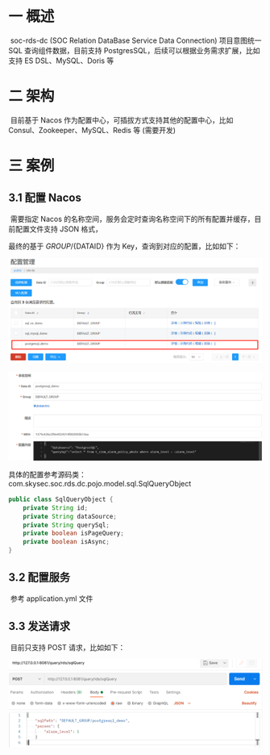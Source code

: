 # 一 概述

​	soc-rds-dc  (SOC Relation DataBase Service Data Connection) 项目意图统一 SQL 查询组件数据，目前支持 PostgresSQL，后续可以根据业务需求扩展，比如支持 ES DSL、MySQL、Doris 等

# 二 架构

​	目前基于 Nacos 作为配置中心，可插拔方式支持其他的配置中心，比如 Consul、Zookeeper、MySQL、Redis 等 (需要开发)

# 三 案例

## 3.1 配置 Nacos

​	需要指定 Nacos 的名称空间，服务会定时查询名称空间下的所有配置并缓存，目前配置文件支持 JSON 格式，

最终的基于 ${GROUP}/${DATAID} 作为 Key，查询到对应的配置，比如如下：

![](images\image-20231221112619166.png)

![image-20231221112828108](images\image-20231221112828108.png)

具体的配置参考源码类：com.skysec.soc.rds.dc.pojo.model.sql.SqlQueryObject

```java
public class SqlQueryObject {
    private String id;
    private String dataSource;
    private String querySql;
    private boolean isPageQuery;
    private boolean isAsync;
}
```

## 3.2 配置服务

​	参考 application.yml 文件

## 3.3 发送请求

​	目前只支持 POST 请求，比如如下：

![image-20231221113323439](images\image-20231221113323439.png)